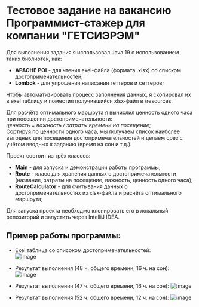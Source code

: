 # Тестовое задание на вакансию Программист-стажер для компании "ГЕТСИЭРЭМ"
Для выполнения задания я использовал Java 19 с использованием таких библиотек, как:
* **APACHE POI** - для чтения exel-файла (формата .xlsx) со списком достопримечательностей;
* **Lombok** - для упрощения написания геттеров и сеттеров;

Чтобы автоматизировать процесс заполнения данных, я скопировал их в exel таблицу и поместил получившийся xlsx-файл в /resources.

Для расчёта оптимального маршрута я вычислил ценность одного часа при посещении достопримечательности:  
*ценность = важность / затраты времени на посещение*;  
Сортируя по ценности одного часа, мы получаем список наиболее выгодных для посещения достопримечательностей и делаем срез с учётом вводных к заданию (время на сон и т.д.).

Проект состоит из трёх классов:
* **Main** - для запуска и демонстрации работы программы;
* **Route** - класс для хранения данных о достопримечательности (название, затраты на посещение, важность, ценность одного часа);
* **RouteCalculator** - для считывания данных о достопримечательностях из xlsx-файла и расчёта оптимального маршрута;

Для запуска проекта необходмо клонировать его в локальный репозиторий и запустить через IntelliJ IDEA.
## Пример работы программы:
* Exel таблица со списоком достопримечательностей:  
![image](https://github.com/OcolusX/RouteCalculator/assets/90719002/22ecc19f-0359-494f-b388-26a851e609de)

* Результат выполнения (48 ч. общего времени, 16 ч. на сон):  
![image](https://github.com/OcolusX/RouteCalculator/assets/90719002/bbc23d74-0261-4baa-83b1-06571bb2a370)

* Результат выполнения (47 ч. общего времени, 16 ч. на сон):
![image](https://github.com/OcolusX/RouteCalculator/assets/90719002/440c9935-0c87-4364-9b19-404e406f64ea)

* Результат выполнения (52 ч. общего времени, 12 ч. на сон):
![image](https://github.com/OcolusX/RouteCalculator/assets/90719002/e81ef40c-56c3-4f2a-b5ed-95d5ec7b8453)
